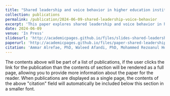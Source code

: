 ```yaml
---
title: "Shared leadership and voice behavior in higher education institutions: Mediating effects of psychological capital and the moderating role of organizational identification"
collection: publications
permalink: /publication/2024-06-09-shared-leadership-voice-behavior
excerpt: 'This paper explores shared leadership and voice behavior in higher education institutions, focusing on the mediating effects of psychological capital and the moderating role of organizational identification.'
date: 2024-06-09
venue: 'In Press'
slidesurl: 'http://academicpages.github.io/files/slides-shared-leadership-voice-behavior.pdf'
paperurl: 'http://academicpages.github.io/files/paper-shared-leadership-voice-behavior.pdf'
citation: 'Ammar Alrefae, PhD, Waleed Afandi, PhD, Mohammed Rezoanul Hoque, Sarker Md Nazirul Islam, Md. Mahmudul Alam, PhD. (In Press). "Shared leadership and voice behavior in higher education institutions: Mediating effects of psychological capital and the moderating role of organizational identification."'
---
```




The contents above will be part of a list of publications, if the user clicks the link for the publication than the contents of section will be rendered as a full page, allowing you to provide more information about the paper for the reader. When publications are displayed as a single page, the contents of the above "citation" field will automatically be included below this section in a smaller font.
